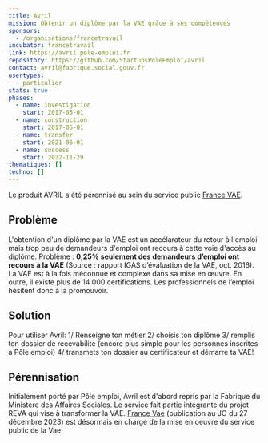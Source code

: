 ```yaml
---
title: Avril
mission: Obtenir un diplôme par la VAE grâce à ses compétences
sponsors:
  - /organisations/francetravail
incubator: francetravail
link: https://avril.pole-emploi.fr
repository: https://github.com/StartupsPoleEmploi/avril
contact: avril@fabrique.social.gouv.fr
usertypes:
  - particulier
stats: true
phases:
  - name: investigation
    start: 2017-05-01
  - name: construction
    start: 2017-05-01
  - name: transfer
    start: 2021-06-01
  - name: success
    start: 2022-11-29
thematiques: []
techno: []
---
```

Le produit AVRIL a été pérennisé au sein du service public [France VAE](https://beta.gouv.fr/startups/reva.html).

## Problème

L'obtention d'un diplôme par la VAE est un accélarateur du retour à l'emploi mais trop peu de demandeurs d'emploi ont recours à cette voie d'accès au diplôme.
Problème : __0,25% seulement des demandeurs d’emploi ont recours à la VAE__ (Source : rapport IGAS d’évaluation de la VAE, oct. 2016). La VAE est à la fois méconnue et complexe dans sa mise en œuvre. En outre, il existe plus de 14 000 certifications. Les professionnels de l’emploi hésitent donc à la promouvoir.

## Solution

Pour utiliser Avril:
1/ Renseigne ton métier
2/ choisis ton diplôme
3/ remplis ton dossier de recevabilité (encore plus simple pour les personnes inscrites à Pôle emploi)
4/ transmets ton dossier au certificateur et démarre ta VAE!

## Pérennisation

Initialement porté par Pôle emploi, Avril est d'abord repris par la Fabrique du Ministère des Affaires Sociales. Le service fait partie intégrante du projet REVA qui vise à transformer la VAE.
[France Vae](https://vae.gouv.fr) (publication au JO du 27 décembre 2023) est désormais en charge de la mise en oeuvre du service public de la Vae.


